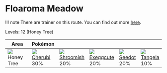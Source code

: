 # Floaroma Meadow

!!! note
    There are trainer on this route. You can find out more [here](../../trainer_changes/floaroma_meadow/).

Levels: 12 (Honey Tree)

Area                      | Pokémon                          | &nbsp;                           | &nbsp;                           | &nbsp;                           | &nbsp;
---                       | ---                              | ---                              | ---                              | ---                              | ---
![][honey]<br> Honey Tree | ![][420]<br> [Cherubi]<br> 30%  | ![][285]<br> [Shroomish]<br> 20%| ![][102]<br> [Exeggcute]<br> 20%| ![][273]<br> [Seedot]<br> 20%   | ![][114]<br> [Tangela]<br> 10%


[Exeggcute]: ../../pokemon_changes/102/
[Tangela]: ../../pokemon_changes/114/
[Seedot]: ../../pokemon_changes/273/
[Shroomish]: ../../pokemon_changes/285/
[Cherubi]: ../../pokemon_changes/420/
[honey]: ../img/items/honey.png
[102]: ../img/pokemon/102.png
[114]: ../img/pokemon/114.png
[273]: ../img/pokemon/273.png
[285]: ../img/pokemon/285.png
[420]: ../img/pokemon/420.png
